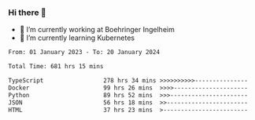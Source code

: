 ### Hi there 👋
- 🔭 I’m currently working at Boehringer Ingelheim
- 🌱 I’m currently learning Kubernetes

 
<!--START_SECTION:waka-->

```txt
From: 01 January 2023 - To: 20 January 2024

Total Time: 681 hrs 15 mins

TypeScript                 278 hrs 34 mins >>>>>>>>>>---------------   40.89 %
Docker                     99 hrs 26 mins  >>>>---------------------   14.60 %
Python                     89 hrs 52 mins  >>>----------------------   13.19 %
JSON                       56 hrs 18 mins  >>-----------------------   08.27 %
HTML                       37 hrs 23 mins  >------------------------   05.49 %
```

<!--END_SECTION:waka-->

 
